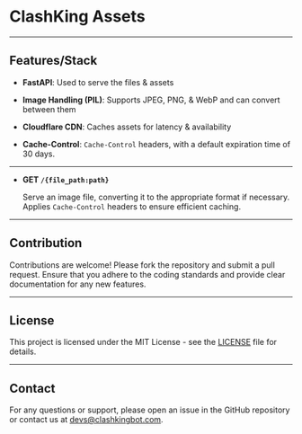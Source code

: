 # ClashKing Assets
---

## Features/Stack

- **FastAPI**: Used to serve the files & assets
  
- **Image Handling (PIL)**: Supports JPEG, PNG, & WebP and can convert between them

- **Cloudflare CDN**: Caches assets for latency & availability

- **Cache-Control**: `Cache-Control` headers, with a default expiration time of 30 days.

---

- **GET `/{file_path:path}`**

  Serve an image file, converting it to the appropriate format if necessary. Applies `Cache-Control` headers to ensure efficient caching.

---

## Contribution

Contributions are welcome! Please fork the repository and submit a pull request. Ensure that you adhere to the coding standards and provide clear documentation for any new features.

---

## License

This project is licensed under the MIT License - see the [LICENSE](LICENSE) file for details.

---

## Contact

For any questions or support, please open an issue in the GitHub repository or contact us at devs@clashkingbot.com.
